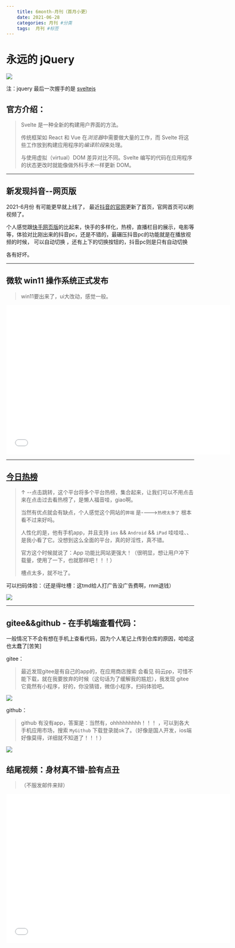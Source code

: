```yaml
---
    title: 6month-月刊（首月小更）
    date: 2021-06-28
    categories: 月刊 #分类
    tags:  月刊 #标签
---
```




# 永远的 jQuery

![](https://pic3.zhimg.com/50/v2-9f27917328505f9d0ea08730bef0b08a_r.jpg)

注：jquery 最后一次握手的是 [sveltejs](https://www.sveltejs.cn/) 

## 官方介绍：

> Svelte 是一种全新的构建用户界面的方法。
>
> 传统框架如 React 和 Vue 在*浏览器*中需要做大量的工作，而 Svelte 将这些工作放到构建应用程序的*编译阶段*来处理。
>
> 与使用虚拟（virtual）DOM 差异对比不同。Svelte 编写的代码在应用程序的状态更改时就能像做外科手术一样更新 DOM。



------



## 新发现抖音--网页版

2021-6月份 有可能更早就上线了，	最近[抖音的官网](https://www.douyin.com/)更新了首页，官网首页可以刷视频了。

个人感觉跟[快手网页版](https://www.kuaishou.com/)的比起来，快手的多样化，热榜，直播栏目的展示，电影等等，体验对比刚出来的抖音pc，还是不错的，最碾压抖音pc的功能就是在播放视频的时候， 可以自动切换 ，还有上下的切换按钮的，抖音pc则是只有自动切换

各有好坏。



------



## 微软 win11 操作系统正式发布

> win11要出来了，ui大改动，感觉一般。

<iframe height="400" width="600" src="//player.bilibili.com/player.html?aid=846133198&bvid=BV1Y54y1G7gD&cid=355765858&page=1" scrolling="no" border="0" frameborder="no" framespacing="0" allowfullscreen="true"> </iframe>

------



## [今日热榜](https://tophub.today/?utm_source=nicelinks.site)

> ↑ --点击跳转，这个平台将多个平台热榜，集合起来，让我们可以不用点击来在点击过去看热榜了，是懒人福音哇，giao啊。
>
> 当然有优点就会有缺点，个人感觉这个网站的`弊端` 是---->`热榜太多了` 根本看不过来好吗。
>
> 人性化的是，他有手机app，并且支持 `ios` && `Android` && `iPad`  哇哇哇、、是我小看了它。没想到这么全面的平台，真的好淫性，真不错。
>
> 官方这个时候就说了：App 功能比网站更强大！（很明显，想让用户冲下载量，使用了一下，也就那样吧！！！）
>
> 槽点太多，就不吐了。

可以扫码体验：（还是得吐槽：这tmd给人打广告没广告费啊，rnm退钱）

![](https://file.ipadown.com/tophub/assets/images/app-download-qrcode.png)





------



## gitee&&github - 在手机端查看代码：

一般情况下不会有想在手机上查看代码，因为个人笔记上传到仓库的原因，哈哈这也太蠢了[苦笑]

gitee：

> 最近发现gitee是有自己的app的，在应用商店搜索 会看见 码云pp，可惜不能下载，就在我要放弃的时候（这句话为了缓解我的尴尬），我发现 gitee 它竟然有小程序，好的，你没猜错，微信小程序，扫码体验吧。

![](https://developers.weixin.qq.com/community/ngi/personal/suncode/wxd8309e4a57242e15)

github：

> github 有没有app，答案是：当然有，ohhhhhhhhh！！！ ，可以到各大手机应用市场，搜索 `MyGithub` 下载登录就ok了。（好像是国人开发，ios端好像莫得，详细就不知道了！！！）



![](https://gimg2.baidu.com/image_search/src=http%3A%2F%2F5b0988e595225.cdn.sohucs.com%2Fimages%2F20180521%2Faec1e8a1fa51462884a2d2f6587421f7.jpeg&refer=http%3A%2F%2F5b0988e595225.cdn.sohucs.com&app=2002&size=f9999,10000&q=a80&n=0&g=0n&fmt=jpeg?sec=1627466578&t=e655cda242299e0c29e5e003260e3ea0)

## 结尾视频：身材真不错-脸有点丑 

> （不服发邮件来辩）

<iframe height="400" width="600" src="//player.bilibili.com/player.html?aid=247436899&bvid=BV1Mv411h79F&cid=321105996&page=1" scrolling="no" border="0" frameborder="no" framespacing="0" allowfullscreen="true"> </iframe>